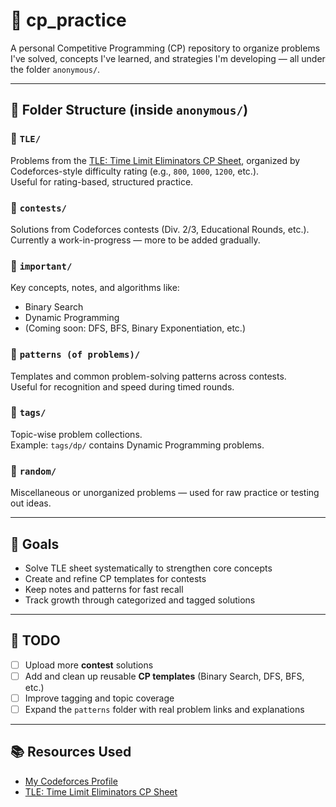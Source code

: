 # 🧠 cp_practice

A personal Competitive Programming (CP) repository to organize problems I've solved, concepts I've learned, and strategies I'm developing — all under the folder `anonymous/`.

---

## 📁 Folder Structure (inside `anonymous/`)

### 🔹 `TLE/`
Problems from the [TLE: Time Limit Eliminators CP Sheet](https://www.tle-eliminators.com/cp-sheet), organized by Codeforces-style difficulty rating (e.g., `800`, `1000`, `1200`, etc.).  
Useful for rating-based, structured practice.

### 🔹 `contests/`
Solutions from Codeforces contests (Div. 2/3, Educational Rounds, etc.).  
Currently a work-in-progress — more to be added gradually.

### 🔹 `important/`
Key concepts, notes, and algorithms like:
- Binary Search
- Dynamic Programming
- (Coming soon: DFS, BFS, Binary Exponentiation, etc.)

### 🔹 `patterns (of problems)/`
Templates and common problem-solving patterns across contests.  
Useful for recognition and speed during timed rounds.

### 🔹 `tags/`
Topic-wise problem collections.  
Example: `tags/dp/` contains Dynamic Programming problems.

### 🔹 `random/`
Miscellaneous or unorganized problems — used for raw practice or testing out ideas.

---

## 🚀 Goals

- Solve TLE sheet systematically to strengthen core concepts
- Create and refine CP templates for contests
- Keep notes and patterns for fast recall
- Track growth through categorized and tagged solutions

---

## 🔧 TODO

- [ ] Upload more **contest** solutions
- [ ] Add and clean up reusable **CP templates** (Binary Search, DFS, BFS, etc.)
- [ ] Improve tagging and topic coverage
- [ ] Expand the `patterns` folder with real problem links and explanations

---

## 📚 Resources Used

- [My Codeforces Profile](https://codeforces.com/profile/anonymous2025)
- [TLE: Time Limit Eliminators CP Sheet](https://www.tle-eliminators.com/cp-sheet)
